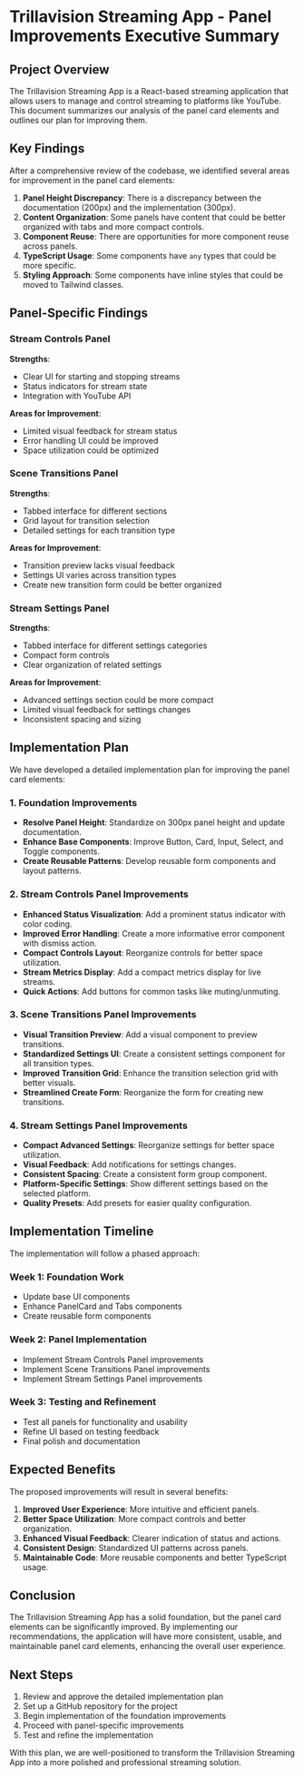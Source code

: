 # Trillavision Streaming App - Panel Improvements Executive Summary

## Project Overview

The Trillavision Streaming App is a React-based streaming application that allows users to manage and control streaming to platforms like YouTube. This document summarizes our analysis of the panel card elements and outlines our plan for improving them.

## Key Findings

After a comprehensive review of the codebase, we identified several areas for improvement in the panel card elements:

1. **Panel Height Discrepancy**: There is a discrepancy between the documentation (200px) and the implementation (300px).
2. **Content Organization**: Some panels have content that could be better organized with tabs and more compact controls.
3. **Component Reuse**: There are opportunities for more component reuse across panels.
4. **TypeScript Usage**: Some components have `any` types that could be more specific.
5. **Styling Approach**: Some components have inline styles that could be moved to Tailwind classes.

## Panel-Specific Findings

### Stream Controls Panel

**Strengths**:
- Clear UI for starting and stopping streams
- Status indicators for stream state
- Integration with YouTube API

**Areas for Improvement**:
- Limited visual feedback for stream status
- Error handling UI could be improved
- Space utilization could be optimized

### Scene Transitions Panel

**Strengths**:
- Tabbed interface for different sections
- Grid layout for transition selection
- Detailed settings for each transition type

**Areas for Improvement**:
- Transition preview lacks visual feedback
- Settings UI varies across transition types
- Create new transition form could be better organized

### Stream Settings Panel

**Strengths**:
- Tabbed interface for different settings categories
- Compact form controls
- Clear organization of related settings

**Areas for Improvement**:
- Advanced settings section could be more compact
- Limited visual feedback for settings changes
- Inconsistent spacing and sizing

## Implementation Plan

We have developed a detailed implementation plan for improving the panel card elements:

### 1. Foundation Improvements

- **Resolve Panel Height**: Standardize on 300px panel height and update documentation.
- **Enhance Base Components**: Improve Button, Card, Input, Select, and Toggle components.
- **Create Reusable Patterns**: Develop reusable form components and layout patterns.

### 2. Stream Controls Panel Improvements

- **Enhanced Status Visualization**: Add a prominent status indicator with color coding.
- **Improved Error Handling**: Create a more informative error component with dismiss action.
- **Compact Controls Layout**: Reorganize controls for better space utilization.
- **Stream Metrics Display**: Add a compact metrics display for live streams.
- **Quick Actions**: Add buttons for common tasks like muting/unmuting.

### 3. Scene Transitions Panel Improvements

- **Visual Transition Preview**: Add a visual component to preview transitions.
- **Standardized Settings UI**: Create a consistent settings component for all transition types.
- **Improved Transition Grid**: Enhance the transition selection grid with better visuals.
- **Streamlined Create Form**: Reorganize the form for creating new transitions.

### 4. Stream Settings Panel Improvements

- **Compact Advanced Settings**: Reorganize settings for better space utilization.
- **Visual Feedback**: Add notifications for settings changes.
- **Consistent Spacing**: Create a consistent form group component.
- **Platform-Specific Settings**: Show different settings based on the selected platform.
- **Quality Presets**: Add presets for easier quality configuration.

## Implementation Timeline

The implementation will follow a phased approach:

### Week 1: Foundation Work
- Update base UI components
- Enhance PanelCard and Tabs components
- Create reusable form components

### Week 2: Panel Implementation
- Implement Stream Controls Panel improvements
- Implement Scene Transitions Panel improvements
- Implement Stream Settings Panel improvements

### Week 3: Testing and Refinement
- Test all panels for functionality and usability
- Refine UI based on testing feedback
- Final polish and documentation

## Expected Benefits

The proposed improvements will result in several benefits:

1. **Improved User Experience**: More intuitive and efficient panels.
2. **Better Space Utilization**: More compact controls and better organization.
3. **Enhanced Visual Feedback**: Clearer indication of status and actions.
4. **Consistent Design**: Standardized UI patterns across panels.
5. **Maintainable Code**: More reusable components and better TypeScript usage.

## Conclusion

The Trillavision Streaming App has a solid foundation, but the panel card elements can be significantly improved. By implementing our recommendations, the application will have more consistent, usable, and maintainable panel card elements, enhancing the overall user experience.

## Next Steps

1. Review and approve the detailed implementation plan
2. Set up a GitHub repository for the project
3. Begin implementation of the foundation improvements
4. Proceed with panel-specific improvements
5. Test and refine the implementation

With this plan, we are well-positioned to transform the Trillavision Streaming App into a more polished and professional streaming solution.